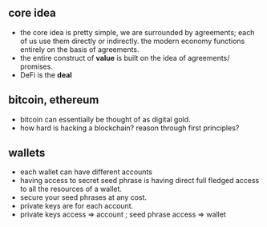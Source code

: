 ## core idea
- the core idea is pretty simple, we are surrounded by agreements; each of us use them directly or indirectly. the modern economy functions entirely on the basis of agreements. 
- the entire construct of **value** is built on the idea of agreements/ promises. 
- DeFi is the **deal**

## bitcoin, ethereum 
- bitcoin can essentially be thought of as digital gold. 
- how hard is hacking a blockchain? reason through first principles?


## wallets
- each wallet can have different accounts
- having access to secret seed phrase is having direct full fledged access to all the resources of a wallet. 
- secure your seed phrases at any cost. 
- private keys are for each account. 
- private keys access => account ; seed phrase access => wallet

